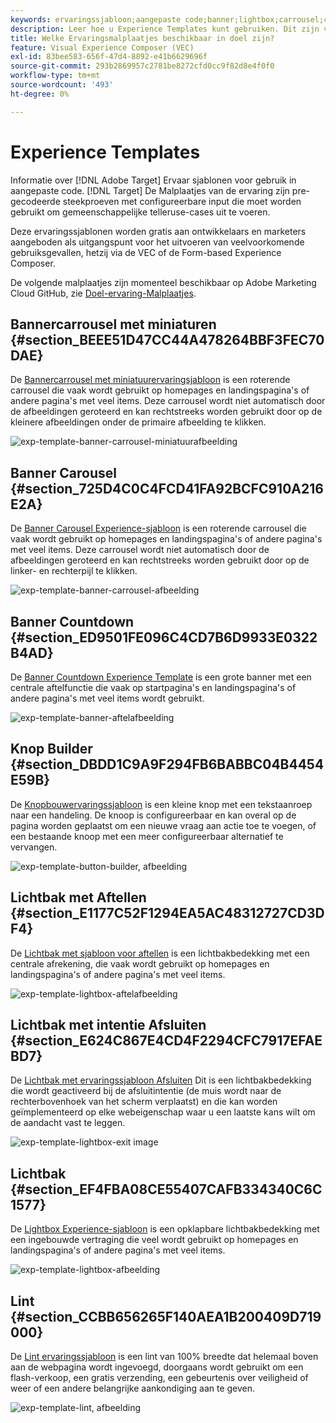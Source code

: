 ```yaml
---
keywords: ervaringssjabloon;aangepaste code;banner;lightbox;carrousel;countdown;ribbon;buttons
description: Leer hoe u Experience Templates kunt gebruiken. Dit zijn vooraf gecodeerde voorbeelden met configureerbare invoer die moet worden gebruikt om veelgebruikte markeringsvoorbeelden in Adobe Target uit te voeren.
title: Welke Ervaringsmalplaatjes beschikbaar in doel zijn?
feature: Visual Experience Composer (VEC)
exl-id: 83bee583-656f-47d4-8892-e41b6629696f
source-git-commit: 293b2869957c2781be8272cfd0cc9f82d8e4f0f0
workflow-type: tm+mt
source-wordcount: '493'
ht-degree: 0%

---
```


# Experience Templates

Informatie over [!DNL Adobe Target] Ervaar sjablonen voor gebruik in aangepaste code. [!DNL Target] De Malplaatjes van de ervaring zijn pre-gecodeerde steekproeven met configureerbare input die moet worden gebruikt om gemeenschappelijke telleruse-cases uit te voeren.

Deze ervaringssjablonen worden gratis aan ontwikkelaars en marketers aangeboden als uitgangspunt voor het uitvoeren van veelvoorkomende gebruiksgevallen, hetzij via de VEC of de Form-based Experience Composer.

De volgende malplaatjes zijn momenteel beschikbaar op Adobe Marketing Cloud GitHub, zie [Doel-ervaring-Malplaatjes](https://github.com/Adobe-Marketing-Cloud/target-experience-templates).

## Bannercarrousel met miniaturen {#section_BEEE51D47CC44A478264BBF3FEC70DAE}

De [Bannercarrousel met miniatuurervaringsjabloon](https://github.com/Adobe-Marketing-Cloud/target-experience-templates/tree/master/banner-carousel-thumbnails) is een roterende carrousel die vaak wordt gebruikt op homepages en landingspagina&#39;s of andere pagina&#39;s met veel items. Deze carrousel wordt niet automatisch door de afbeeldingen geroteerd en kan rechtstreeks worden gebruikt door op de kleinere afbeeldingen onder de primaire afbeelding te klikken.

![exp-template-banner-carrousel-miniatuurafbeelding](assets/exp-template-banner-carousel-thumbnails.png)

## Banner Carousel {#section_725D4C0C4FCD41FA92BCFC910A216E2A}

De [Banner Carousel Experience-sjabloon](https://github.com/Adobe-Marketing-Cloud/target-experience-templates/tree/master/banner-carousel) is een roterende carrousel die vaak wordt gebruikt op homepages en landingspagina&#39;s of andere pagina&#39;s met veel items. Deze carrousel wordt niet automatisch door de afbeeldingen geroteerd en kan rechtstreeks worden gebruikt door op de linker- en rechterpijl te klikken.

![exp-template-banner-carrousel-afbeelding](assets/exp-template-banner-carousel.png)

## Banner Countdown {#section_ED9501FE096C4CD7B6D9933E0322B4AD}

De [Banner Countdown Experience Template](https://github.com/Adobe-Marketing-Cloud/target-experience-templates/tree/master/banner-countdown) is een grote banner met een centrale aftelfunctie die vaak op startpagina&#39;s en landingspagina&#39;s of andere pagina&#39;s met veel items wordt gebruikt.

![exp-template-banner-aftelafbeelding](assets/exp-template-banner-countdown.png)

## Knop Builder {#section_DBDD1C9A9F294FB6BABBC04B4454E59B}

De [Knopbouwervaringssjabloon](https://github.com/Adobe-Marketing-Cloud/target-experience-templates/tree/master/button) is een kleine knop met een tekstaanroep naar een handeling. De knoop is configureerbaar en kan overal op de pagina worden geplaatst om een nieuwe vraag aan actie toe te voegen, of een bestaande knoop met een meer configureerbaar alternatief te vervangen.

![exp-template-button-builder, afbeelding](assets/exp-template-button-builder.png)

## Lichtbak met Aftellen {#section_E1177C52F1294EA5AC48312727CD3DF4}

De [Lichtbak met sjabloon voor aftellen](https://github.com/Adobe-Marketing-Cloud/target-experience-templates/tree/master/lightbox-countdown) is een lichtbakbedekking met een centrale afrekening, die vaak wordt gebruikt op homepages en landingspagina&#39;s of andere pagina&#39;s met veel items.

![exp-template-lightbox-aftelafbeelding](assets/exp-template-lightbox-countdown.png)

## Lichtbak met intentie Afsluiten {#section_E624C867E4CD4F2294CFC7917EFAEBD7}

De [Lichtbak met ervaringssjabloon Afsluiten](https://github.com/Adobe-Marketing-Cloud/target-experience-templates/tree/master/lightbox-exit-intent) Dit is een lichtbakbedekking die wordt geactiveerd bij de afsluitintentie (de muis wordt naar de rechterbovenhoek van het scherm verplaatst) en die kan worden geïmplementeerd op elke webeigenschap waar u een laatste kans wilt om de aandacht vast te leggen.

![exp-template-lightbox-exit image](assets/exp-template-lightbox-exit.png)

## Lichtbak {#section_EF4FBA08CE55407CAFB334340C6C1577}

De [Lightbox Experience-sjabloon](https://github.com/Adobe-Marketing-Cloud/target-experience-templates) is een opklapbare lichtbakbedekking met een ingebouwde vertraging die veel wordt gebruikt op homepages en landingspagina&#39;s of andere pagina&#39;s met veel items.

![exp-template-lightbox-afbeelding](assets/exp-template-lightbox.png)

## Lint {#section_CCBB656265F140AEA1B200409D719000}

De [Lint ervaringssjabloon](https://github.com/Adobe-Marketing-Cloud/target-experience-templates/tree/master/ribbon) is een lint van 100% breedte dat helemaal boven aan de webpagina wordt ingevoegd, doorgaans wordt gebruikt om een flash-verkoop, een gratis verzending, een gebeurtenis over veiligheid of weer of een andere belangrijke aankondiging aan te geven.

![exp-template-lint, afbeelding](assets/exp-template-ribbon.png)
